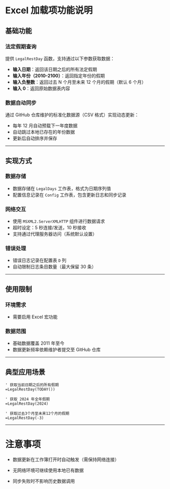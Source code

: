 # Excel 加载项功能说明

## 基础功能

### 法定假期查询  
提供 `LegalRestDay` 函数，支持通过以下参数获取数据：  
- **输入日期**：返回该日期之后的所有法定假期  
- **输入年份（2010-2100）**：返回指定年份的假期  
- **输入负整数**：返回过去 N 个月至未来 12 个月的假期（默认 6 个月）  
- **输入 0**：返回原始数据表内容  

### 数据自动同步  
通过 GitHub 仓库维护的标准化数据源（CSV 格式）实现动态更新：  
- 每年 12 月自动预载下一年度数据  
- 自动跳过本地已存在的年份数据  
- 更新后自动排序并保存  

---

## 实现方式

### 数据存储  
- 数据存储在 `LegalDays` 工作表，格式为日期序列值  
- 配置信息记录在 `Config` 工作表，包含更新日志和同步记录  

### 网络交互  
- 使用 `MSXML2.ServerXMLHTTP` 组件进行数据请求  
- 超时设定：5 秒连接/发送，10 秒接收  
- 支持通过代理服务器访问（系统默认设置）  

### 错误处理  
- 错误日志记录在配置表 `D` 列  
- 自动限制日志条目数量（最大保留 30 条）  

---

## 使用限制

### 环境需求  
- 需要启用 Excel 宏功能    

### 数据范围  
- 基础数据覆盖 2011 年至今  
- 数据更新频率依赖维护者提交至 GitHub 仓库  

---

## 典型应用场景

```vbscript
' 获取当前日期之后的所有假期
=LegalRestDay(TODAY())

' 获取 2024 年全年假期
=LegalRestDay(2024)

' 获取过去3个月至未来12个月的假期
=LegalRestDay(-3)
```

---

# 注意事项

- 数据更新在工作簿打开时自动触发（需保持网络连接）

- 无网络环境可继续使用本地已有数据

- 同步失败时不影响历史数据调用

